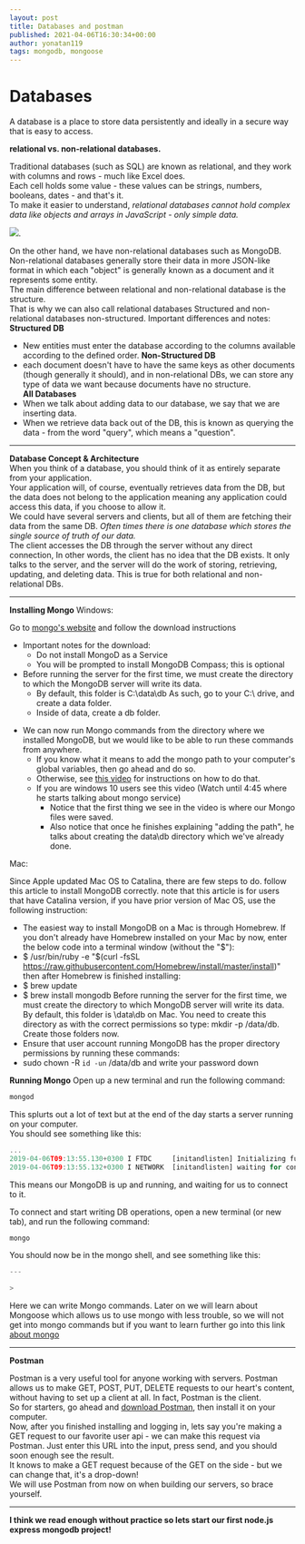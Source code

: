 ```yaml
---
layout: post
title: Databases and postman
published: 2021-04-06T16:30:34+00:00
author: yonatan119
tags: mongodb, mongoose
---
```

# **Databases**
A database is a place to store data persistently and ideally in a secure way that is easy to access.

**relational vs. non-relational databases.**

Traditional databases (such as SQL) are known as relational, and they work with columns and rows - much like Excel does.   
Each cell holds some value - these values can be strings, numbers, booleans, dates - and that's it.  
To make it easier to understand, *relational databases cannot hold complex data like objects and arrays in JavaScript - only simple data.*

![](https://www.researchgate.net/profile/David-Moratal/publication/216554589/figure/fig1/AS:305735847170052@1449904514842/Client-Server-architecture-As-Figure-1-shows-databases-are-located-in-a-server-which.png).

On the other hand, we have non-relational databases such as MongoDB.
Non-relational databases generally store their data in more JSON-like format in which each "object" is generally known as a document and it represents some entity.  
The main difference between relational and non-relational database is the structure.  
That is why we can also call relational databases Structured and non-relational databases non-structured.
Important differences and notes:
**Structured DB**
- New entities must enter the database according to the columns available according to the defined order. 
**Non-Structured DB**
- each document doesn't have to have the same keys as other documents (though generally it should), and in non-relational DBs, we can store any type of data we want because documents have no structure.  
**All Databases**
- When we talk about adding data to our database, we say that we are inserting data.
- When we retrieve data back out of the DB, this is known as querying the data - from the word "query", which means a "question".

---

**Database Concept & Architecture**  
When you think of a database, you should think of it as entirely separate from your application.  
Your application will, of course, eventually retrieves data from the DB, but the data does not belong to the application meaning any application could access this data, if you choose to allow it.  
We could have several servers and clients, but all of them are fetching their data from the same DB.
*Often times there is one database which stores the single source of truth of our data.*  
The client accesses the DB through the server without any direct connection, In other words, the client has no idea that the DB exists. It only talks to the server, and the server will do the work of storing, retrieving, updating, and deleting data.
This is true for both relational and non-relational DBs.

---

**Installing Mongo**
Windows:

Go to [mongo's website](https://docs.mongodb.com/manual/tutorial/install-mongodb-on-windows/#download-mdb-edition) and follow the download instructions
* Important notes for the download:
  - Do not install MongoD as a Service
  - You will be prompted to install MongoDB Compass; this is optional
* Before running the server for the first time, we must create the directory to which the MongoDB server will write its data.
  - By default, this folder is C:\data\db
As such, go to your C:\ drive, and create a data folder.
  - Inside of data, create a db folder.
- We can now run Mongo commands from the directory where we installed MongoDB, but we would like to be able to run these commands from anywhere.  
  - If you know what it means to add the mongo path to your computer's global variables, then go ahead and do so.
  - Otherwise, see [this video](https://www.youtube.com/watch?t=141&v=ll2tY6KH8Tk&feature=youtu.be) for instructions on how to do that.
  - If you are windows 10 users see this video (Watch until 4:45 where he starts talking about mongo service)
    - Notice that the first thing we see in the video is where our Mongo files were saved.
    - Also notice that once he finishes explaining "adding the path", he talks about creating the data\db directory which we've already done.


Mac:

Since Apple updated Mac OS to Catalina, there are few steps to do. follow this article to install MongoDB correctly. note that this article is for users that have Catalina version, if you have prior version of Mac OS, use the following instruction:

- The easiest way to install MongoDB on a Mac is through Homebrew. If you don't already have Homebrew installed on your Mac by now, enter the below code into a terminal window (without the "$"): 
- $ /usr/bin/ruby -e "$(curl -fsSL https://raw.githubusercontent.com/Homebrew/install/master/install)"
then after Homebrew is finished installing: 
- $ brew update
- $ brew install mongodb
Before running the server for the first time, we must create the directory to which MongoDB server will write its data. By default, this folder is \data\db on Mac. You need to create this directory as with the correct permissions so type: mkdir -p /data/db. Create those folders now.
- Ensure that user account running MongoDB has the proper directory permissions by running these commands: 
- sudo chown -R `id -un` /data/db and write your password down

**Running Mongo**
Open up a new terminal and run the following command:

```javascript
mongod
```

This splurts out a lot of text but at the end of the day starts a server running on your computer.  
You should see something like this:
```javascript
...
2019-04-06T09:13:55.130+0300 I FTDC     [initandlisten] Initializing full-time diagnostic data capture with directory '/data/db/diagnostic.data'
2019-04-06T09:13:55.132+0300 I NETWORK  [initandlisten] waiting for connections on port 27017
```

This means our MongoDB is up and running, and waiting for us to connect to it.

To connect and start writing DB operations, open a new terminal (or new tab), and run the following command:
```javascript
mongo
```
You should now be in the mongo shell, and see something like this:

```javascript
---

> 
```
Here we can write Mongo commands.
Later on we will learn about Mongoose which allows us to use mongo with less trouble, so we will not get into mongo commands but if you want to learn further go into this link [about mongo](https://www.bmc.com/blogs/mongodb-commands/)

---
**Postman**


Postman is a very useful tool for anyone working with servers.
Postman allows us to make GET, POST, PUT, DELETE requests to our heart's content, without having to set up a client at all. In fact, Postman is the client.  
So for starters, go ahead and [download Postman](https://www.getpostman.com/apps), then install it on your computer.   
Now, after you finished installing and logging in, lets say you're making a GET request to our favorite user api - we can make this request via Postman. Just enter this URL into the input, press send, and you should soon enough see the result.  
It knows to make a GET request because of the GET on the side - but we can change that, it's a drop-down!  
We  will use Postman from now on when building our servers, so brace yourself.
___
**I think we read enough without practice so lets start our first node.js express mongodb project!**